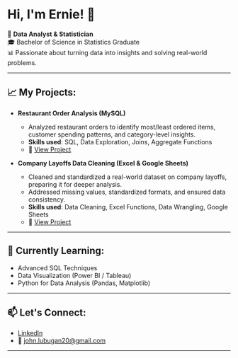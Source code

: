 <h1>Hi, I'm Ernie! 👋</h1>

🎯 **Data Analyst & Statistician**  
🎓 Bachelor of Science in Statistics Graduate  
📊 Passionate about turning data into insights and solving real-world problems.

---

<h2>📈 My Projects:</h2>

- <b>Restaurant Order Analysis (MySQL)</b>  
  - Analyzed restaurant orders to identify most/least ordered items, customer spending patterns, and category-level insights.  
  - **Skills used**: SQL, Data Exploration, Joins, Aggregate Functions  
  - 📂 [View Project](https://drive.google.com/drive/folders/1fyjZbnvbWWA_MJ9JNQHasnTYoaAhPp2u)

- <b>Company Layoffs Data Cleaning (Excel & Google Sheets)</b>  
  - Cleaned and standardized a real-world dataset on company layoffs, preparing it for deeper analysis.  
  - Addressed missing values, standardized formats, and ensured data consistency.  
  - **Skills used**: Data Cleaning, Excel Functions, Data Wrangling, Google Sheets  
  - 📂 [View Project](https://drive.google.com/drive/folders/11M55Xv2qKYIERZdJulVR7mIoUBHSfnTk?usp=drive_link)

---

<h2>🌱 Currently Learning:</h2>

- Advanced SQL Techniques  
- Data Visualization (Power BI / Tableau)  
- Python for Data Analysis (Pandas, Matplotlib)

---

<h2>📫 Let's Connect:</h2>

- [LinkedIn](https://www.linkedin.com/in/john-ernie-l-04b56a179/)  
- 📧 john.lubugan20@gmail.com

---

<!--
**[your-username]/[your-username]** is a ✨ _special_ ✨ repository because its `README.md` (this file) appears on your GitHub profile.

Future Goals:
- 📊 Add more SQL and Python projects
- 📚 Keep learning and growing in data analytics
- 🤝 Collaborate on data-related projects
-->
